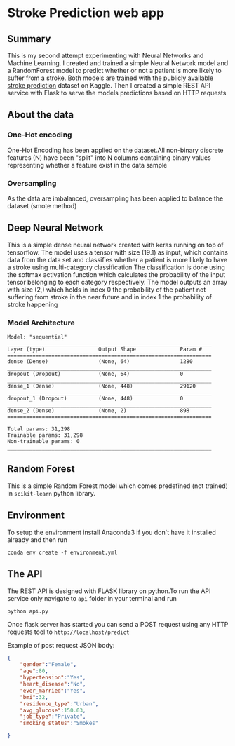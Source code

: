 # Stroke Prediction web app




## Summary

This is my second attempt experimenting with Neural Networks and Machine Learning.
I created  and trained a simple Neural Network model and a RandomForest model to predict whether or not  a patient is more likely to suffer from a stroke.
Both models are trained with the publicly available  [stroke prediction](https://www.kaggle.com/fedesoriano/stroke-prediction-dataset) dataset on Kaggle.
Then I created a simple REST API service with Flask to serve the models predictions based on HTTP requests

## About the data

### One-Hot encoding
One-Hot Encoding has been applied on the dataset.All non-binary discrete features (N) have been "split" into N  columns containing binary values 
representing whether  a feature exist in the data sample
 
### Oversampling
As the data are imbalanced, oversampling has been applied to balance the dataset  (smote method)
## Deep Neural Network

This is a simple dense neural network created with keras running on top of tensorflow. The model uses a tensor with size (19.1) as input,
which contains data from the data set and classifies whether a patient is more likely to have a stroke using multi-category classification
The classification is done using the softmax activation function which calculates the probability of the input tensor
belonging to each category respectively. 
The  model outputs an array with size (2,)  which holds in index 0 the probability of the patient not suffering from stroke in the near future  and in index 1 the
probability of  stroke happening

### Model Architecture 
```buildoutcfg
Model: "sequential"
_________________________________________________________________
Layer (type)                 Output Shape              Param #
=================================================================
dense (Dense)                (None, 64)                1280
_________________________________________________________________
dropout (Dropout)            (None, 64)                0
_________________________________________________________________
dense_1 (Dense)              (None, 448)               29120
_________________________________________________________________
dropout_1 (Dropout)          (None, 448)               0
_________________________________________________________________
dense_2 (Dense)              (None, 2)                 898
=================================================================

Total params: 31,298
Trainable params: 31,298
Non-trainable params: 0
_________________________________________________________________
```

## Random Forest 

This is a simple Random Forest  model which comes predefined (not trained) in `scikit-learn` python library.


## Environment
To setup the environment install Anaconda3 if you don't have it installed already and then run 
```commandline
conda env create -f environment.yml
```
## The API

The REST API is designed with FLASK library on python.To run the API service  only navigate to `api` folder in your terminal and run
```commandline
python api.py
```
Once flask server has started you can  send a POST request using any HTTP requests tool to `http://localhost/predict`

Example of post request  JSON  body:
```json
{
    "gender":"Female",
    "age":80,
    "hypertension":"Yes",
    "heart_disease":"No",
    "ever_married":"Yes",
    "bmi":32,
    "residence_type":"Urban",
    "avg_glucose":150.03,
    "job_type":"Private",
    "smoking_status":"Smokes"

}

```

